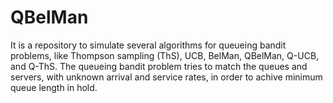 # QBelMan
It is a repository to simulate several algorithms for queueing bandit problems, like Thompson sampling (ThS), UCB, BelMan, QBelMan, Q-UCB, and Q-ThS. The queueing bandit problem tries to match the queues and servers, with unknown arrival and service rates, in order to achive minimum queue length in hold.
